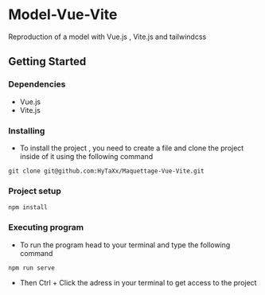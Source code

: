 # Model-Vue-Vite

Reproduction of a model with Vue.js , Vite.js and tailwindcss


## Getting Started

### Dependencies

* Vue.js
* Vite.js


### Installing

* To install the project , you need to create a file and clone the project inside of it using the following command 
```
git clone git@github.com:HyTaXx/Maquettage-Vue-Vite.git
```

### Project setup
```
npm install
```

### Executing program

* To run the program head to your terminal and type the following command
```
npm run serve
```
* Then Ctrl + Click the adress in your terminal to get access to the project
